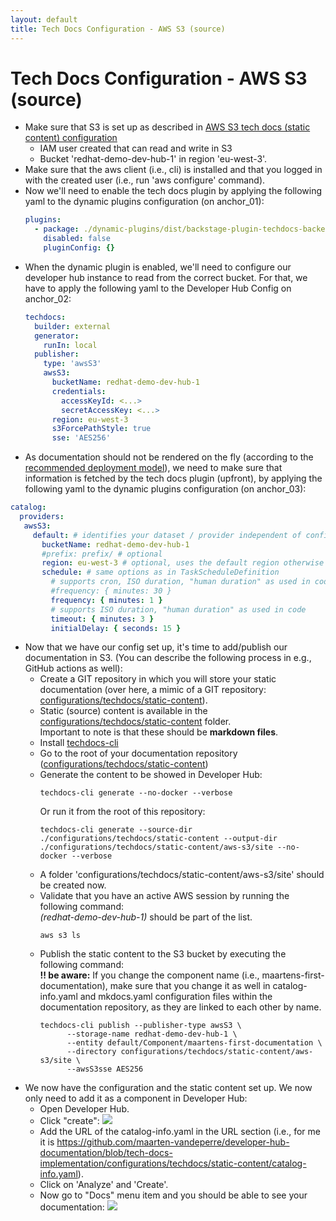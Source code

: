 ```yaml
---
layout: default
title: Tech Docs Configuration - AWS S3 (source)
---
```


# Tech Docs Configuration - AWS S3 (source)

* Make sure that S3 is set up as described in [AWS S3 tech docs (static content) configuration](https://maarten-vandeperre.github.io/developer-hub-documentation/techdocs_s3/infra_setup_techdocs_s3.html)
    * IAM user created that can read and write in S3
    * Bucket 'redhat-demo-dev-hub-1' in region 'eu-west-3'.
* Make sure that the aws client (i.e., cli) is installed and that you logged in with the created user (i.e., run 'aws configure' command).
* Now we'll need to enable the tech docs plugin by applying the following yaml to the dynamic plugins configuration (on anchor_01):
    ```yaml
    plugins:
      - package: ./dynamic-plugins/dist/backstage-plugin-techdocs-backend-dynamic
        disabled: false
        pluginConfig: {}
    ```
* When the dynamic plugin is enabled, we'll need to configure our developer hub instance to read from the correct bucket.
  For that, we have to apply the following yaml to the Developer Hub Config on anchor_02:
    ```yaml
    techdocs:
      builder: external
      generator:
        runIn: local
      publisher:
        type: 'awsS3'
        awsS3:
          bucketName: redhat-demo-dev-hub-1
          credentials:
            accessKeyId: <...>
            secretAccessKey: <...>
          region: eu-west-3
          s3ForcePathStyle: true
          sse: 'AES256'
    ```
* As documentation should not be rendered on the fly (according to the [recommended deployment model](https://backstage.io/docs/features/techdocs/architecture/)),
  we need to make sure that information is fetched by the tech docs plugin (upfront),
  by applying the following yaml to the dynamic plugins configuration (on anchor_03):
```yaml
catalog:
  providers:
   awsS3:
     default: # identifies your dataset / provider independent of config changes
       bucketName: redhat-demo-dev-hub-1
       #prefix: prefix/ # optional
       region: eu-west-3 # optional, uses the default region otherwise
       schedule: # same options as in TaskScheduleDefinition
         # supports cron, ISO duration, "human duration" as used in code
         #frequency: { minutes: 30 }
         frequency: { minutes: 1 }
         # supports ISO duration, "human duration" as used in code
         timeout: { minutes: 3 }
         initialDelay: { seconds: 15 }
```
* Now that we have our config set up, it's time to add/publish our documentation in S3.
  (You can describe the following process in e.g., GitHub actions as well):
    * Create a GIT repository in which you will store your static documentation (over here, a mimic of a GIT repository: [configurations/techdocs/static-content](https://github.com/maarten-vandeperre/developer-hub-documentation/tree/argo/configurations/techdocs/static-content)).
    * Static (source) content is available in the [configurations/techdocs/static-content](https://github.com/maarten-vandeperre/developer-hub-documentation/tree/argo/configurations/techdocs/static-content/aws-s3/docs) folder.  
      Important to note is that these should be **markdown files**.
    * Install [techdocs-cli](https://backstage.io/docs/features/techdocs/cli/)
    * Go to the root of your documentation repository ([configurations/techdocs/static-content](https://github.com/maarten-vandeperre/developer-hub-documentation/tree/argo/configurations/techdocs/static-content/aws-s3/docs))
    * Generate the content to be showed in Developer Hub:
      ```shell
      techdocs-cli generate --no-docker --verbose
      ```
      Or run it from the root of this repository:
      ```shell
      techdocs-cli generate --source-dir ./configurations/techdocs/static-content --output-dir ./configurations/techdocs/static-content/aws-s3/site --no-docker --verbose
      ```
    * A folder 'configurations/techdocs/static-content/aws-s3/site' should be created now.
    * Validate that you have an active AWS session by running the following command:  
      _(redhat-demo-dev-hub-1)_ should be part of the list.
      ```shell
      aws s3 ls
      ```
    * Publish the static content to the S3 bucket by executing the following command:  
      **!! be aware:** If you change the component name (i.e., maartens-first-documentation), make sure that you change it as well
      in catalog-info.yaml and mkdocs.yaml configuration files within the documentation repository, as they are linked to each other by name.
      ```shell
      techdocs-cli publish --publisher-type awsS3 \
            --storage-name redhat-demo-dev-hub-1 \
            --entity default/Component/maartens-first-documentation \
            --directory configurations/techdocs/static-content/aws-s3/site \
            --awsS3sse AES256
      ```
* We now have the configuration and the static content set up. We now only need to add it as a component in Developer Hub:
    * Open Developer Hub.
    * Click "create":
      <img src="https://raw.githubusercontent.com/maarten-vandeperre/developer-hub-documentation/argo/images/techdocs_add_component.png">
    * Add the URL of the catalog-info.yaml in the URL section (i.e., for me it is https://github.com/maarten-vandeperre/developer-hub-documentation/blob/tech-docs-implementation/configurations/techdocs/static-content/catalog-info.yaml).
    * Click on 'Analyze' and 'Create'.
    * Now go to "Docs" menu item and you should be able to see your documentation:
      <img src="https://raw.githubusercontent.com/maarten-vandeperre/developer-hub-documentation/argo/images/techdocs_maartens_first_documentation.png">
